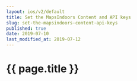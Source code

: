 ```yaml
---
layout: ios/v2/default
title: Set the MapsIndoors Content and API keys
slug: set-the-mapsindoors-content-api-keys
published: true
date: 2019-07-10
last_modified_at: 2019-07-12
---
```


# {{ page.title }}
